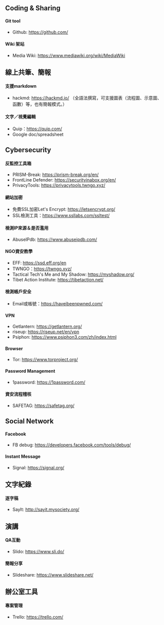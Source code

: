 ## Coding & Sharing
#### Git tool
- Github: https://github.com/
#### Wiki 架站
- Media Wiki: https://www.mediawiki.org/wiki/MediaWiki

## 線上共筆、簡報
#### 支援markdown
- hackmd: https://hackmd.io/ （全語法撰寫，可支援圖表（流程圖、示意圖、函數）等，也有簡報模式。）
  
#### 文字／視覺編輯
- Quip：https://quip.com/
- Google doc/spreadsheet

## Cybersecurity

#### 反監控工具箱
- PRISM-Break: https://prism-break.org/en/
- FrontLine Defender: https://securityinabox.org/en/
- PrivacyTools: https://privacytools.twngo.xyz/

#### 網站加密
- 免費SSL加密Let's Encrypt: https://letsencrypt.org/
- SSL檢測工具：https://www.ssllabs.com/ssltest/

#### 檢測IP來源＆是否濫用
- AbuseIPdb: https://www.abuseipdb.com/

#### NGO資安教學
- EFF: https://ssd.eff.org/en
- TWNGO：https://twngo.xyz/
- Tactical Tech's Me and My Shadow: https://myshadow.org/
- Tibet Action Institute: https://tibetaction.net/

#### 檢測帳戶安全
- Email或帳號：https://haveibeenpwned.com/

#### VPN
- Getlantern: https://getlantern.org/
- riseup: https://riseup.net/en/vpn
- Psiphon: https://www.psiphon3.com/zh/index.html

#### Browser
- Tor: https://www.torproject.org/

#### Password Management
- 1password: https://1password.com/

#### 資安流程稽核
- SAFETAG: https://safetag.org/

## Social Network
#### Facebook
- FB debug: https://developers.facebook.com/tools/debug/

#### Instant Message
- Signal: https://signal.org/

## 文字紀錄
#### 逐字稿
- SayIt: http://sayit.mysociety.org/

## 演講
#### QA互動
- Slido: https://www.sli.do/
#### 簡報分享
- Slideshare: https://www.slideshare.net/

## 辦公室工具
#### 專案管理
- Trello: https://trello.com/


